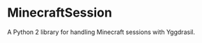 MinecraftSession
================

A Python 2 library for handling Minecraft sessions with Yggdrasil. 
